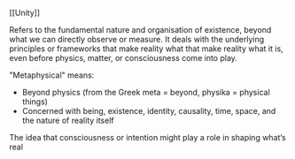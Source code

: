 [[Unity]]

Refers to the fundamental nature and organisation of existence, beyond what we can directly observe or measure. It deals with the underlying principles or frameworks that make reality what that make reality what it is, even before physics, matter, or consciousness come into play.

"Metaphysical" means:
- Beyond physics (from the Greek meta = beyond, physika = physical things)
- Concerned with being, existence, identity, causality, time, space, and the nature of reality itself

The idea that consciousness or intention might play a role in shaping what’s real